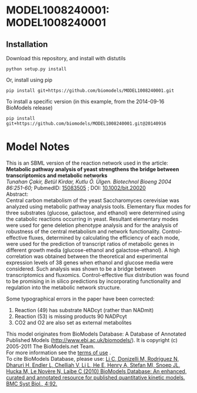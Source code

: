 # MODEL1008240001: MODEL1008240001

## Installation

Download this repository, and install with distutils

`python setup.py install`

Or, install using pip

`pip install git+https://github.com/biomodels/MODEL1008240001.git`

To install a specific version (in this example, from the 2014-09-16 BioModels release)

`pip install git+https://github.com/biomodels/MODEL1008240001.git@20140916`


# Model Notes


This is an SBML version of the reaction network used in the article:  
**Metabolic pathway analysis of yeast strengthens the bridge between transcriptomics and metabolic networks**   
_Tunahan Çakir, Betül Kirdar, Kutlu Ö. Ülgen. Biotechnol Bioeng 2004
86:251-60;_ PubmedID: [15083505](http://www.ncbi.nlm.nih.gov/pubmed/15083505)
; DOI: [10.1002/bit.20020](http://dx.doi.org/10.1002/bit.20020)  
Abstract:  
Central carbon metabolism of the yeast Saccharomyces cerevisiae was analyzed
using metabolic pathway analysis tools. Elementary flux modes for three
substrates (glucose, galactose, and ethanol) were determined using the
catabolic reactions occurring in yeast. Resultant elementary modes were used
for gene deletion phenotype analysis and for the analysis of robustness of the
central metabolism and network functionality. Control-effective fluxes,
determined by calculating the efficiency of each mode, were used for the
prediction of transcript ratios of metabolic genes in different growth media
(glucose-ethanol and galactose-ethanol). A high correlation was obtained
between the theoretical and experimental expression levels of 38 genes when
ethanol and glucose media were considered. Such analysis was shown to be a
bridge between transcriptomics and fluxomics. Control-effective flux
distribution was found to be promising in in silico predictions by
incorporating functionality and regulation into the metabolic network
structure.

Some typographical errors in the paper have been corrected:

  1. Reaction (49) has substrate NADcyt (rather than NADmit)
  2. Reaction (53) is missing products 90 NADPcyt
  3. CO2 and O2 are also set as external metabolites

This model originates from BioModels Database: A Database of Annotated
Published Models (http://www.ebi.ac.uk/biomodels/). It is copyright (c)
2005-2011 The BioModels.net Team.  
For more information see the [terms of
use](http://www.ebi.ac.uk/biomodels/legal.html) .  
To cite BioModels Database, please use: [Li C, Donizelli M, Rodriguez N,
Dharuri H, Endler L, Chelliah V, Li L, He E, Henry A, Stefan MI, Snoep JL,
Hucka M, Le Novère N, Laibe C (2010) BioModels Database: An enhanced, curated
and annotated resource for published quantitative kinetic models. BMC Syst
Biol., 4:92.](http://www.ncbi.nlm.nih.gov/pubmed/20587024)


